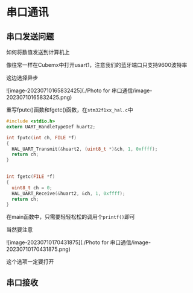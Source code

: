 # 串口通讯

## 串口发送问题

如何将数值发送到计算机上

像往常一样在Cubemx中打开usart1，注意我们的蓝牙端口只支持9600波特率

这边选择异步

![image-20230710165832425](./Photo for 串口通信/image-20230710165832425.png)

重写fputc()函数和fgetc()函数，在`stm32f1xx_hal.c`中

```c
#include <stdio.h>
extern UART_HandleTypeDef huart2;

int fputc(int ch, FILE *f)
{
  HAL_UART_Transmit(&huart2, (uint8_t *)&ch, 1, 0xffff);
  return ch;
}
 

int fgetc(FILE *f)
{
  uint8_t ch = 0;
  HAL_UART_Receive(&huart2, &ch, 1, 0xffff);
  return ch;
}

```

在main函数中，只需要轻轻松松的调用个`printf()`即可

当然要注意

![image-20230710170431875](./Photo for 串口通信/image-20230710170431875.png)

这个选项一定要打开

## 串口接收

